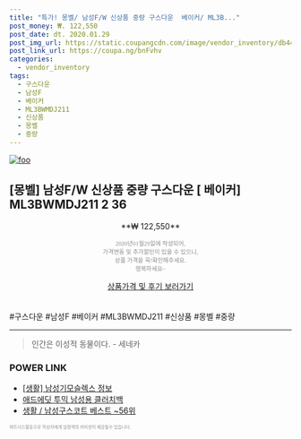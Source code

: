 ```yaml
--- 
title: "특가! 몽벨/ 남성F/W 신상품 중량 구스다운  베이커/ ML3B..." 
post_money: ₩. 122,550 
post_date: dt. 2020.01.29 
post_img_url: https://static.coupangcdn.com/image/vendor_inventory/db44/0c3aeb658ac964db58e8317fdeba4bfb5ca7f83e385c5cd9f5d55fb958f1.jpg 
post_link_url: https://coupa.ng/bnFvhv 
categories: 
  - vendor_inventory 
tags: 
  - 구스다운 
  - 남성F 
  - 베이커 
  - ML3BWMDJ211 
  - 신상품 
  - 몽벨 
  - 중량 
--- 
```

[![foo](https://static.coupangcdn.com/image/vendor_inventory/db44/0c3aeb658ac964db58e8317fdeba4bfb5ca7f83e385c5cd9f5d55fb958f1.jpg)](https://coupa.ng/bnFvhv) 

## [몽벨] 남성F/W 신상품 중량 구스다운 [ 베이커] ML3BWMDJ211 2 36 
<p style="text-align: center;">**₩ 122,550**</p> 
<p style="text-align: center;"><span style="color: #898c8f; font-family: Georgia,Times,serif; font-size: 0.75em;">2020년01월29일에 작성되어, <br>가격변동 및 추가할인이 있을 수 있으니,<br> 상품 가격을 꼭!확인해주세요.<br>행복하세요~</span> 
</p>	 
<div markdown="0" style="text-align: center;"><a href="https://coupa.ng/bnFvhv" class="btn btn--success">상품가격 및 후기 보러가기</a></div> 
<br><br> 
  #구스다운 #남성F #베이커 #ML3BWMDJ211 #신상품 #몽벨 #중량 
<hr> 

> 인간은 이성적 동물이다. - 세네카 


### POWER LINK

* <a href="https://blog.naver.com/santokki14/221773976154" target="_blank"> [생활] 남성기모슬렉스 정보 </a>
* <a href="https://blog.naver.com/santokki14/221784672091" target="_blank">애드에딧 투믹 남성용 클러치백</a>
* <a href="https://blog.naver.com/santokki14/221784001410" target="_blank">생활 / 남성구스코트 베스트 ~56위</a>

<span style="color: #898c8f; font-family: Georgia,Times,serif; font-size: 0.55em;">파트너스활동으로 작성자에게 일정액의 커미션이 제공될수 있습니다.</span> 

